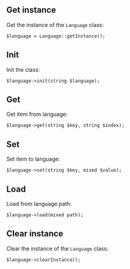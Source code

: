 Get instance
------------

Get the instance of the `Language` class:

```
$language = Language::getInstance();
```


Init
----

Init the class:

```
$language->init(string $language);
```


Get
---

Get item from language:

```
$language->get(string $key, string $index);
```


Set
---

Set item to language:

```
$language->set(string $key, mixed $value);
```


Load
----

Load from language path:

```
$language->load(mixed path);
```


Clear instance
--------------

Clear the instance of the `Language` class:

```
$language->clearInstance();
```